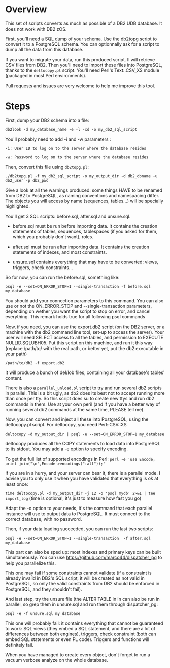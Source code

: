 Overview
========================

This set of scripts converts as much as possible of a DB2 UDB database. It does not work with DB2 zOS.

First, you'll need a SQL dump of your schema. Use the db2topg script to convert it to a PostgreSQL schema.
You can optionnally ask for a script to dump all the data from this database.

If you want to migrate your data, run this produced script. Il will retrieve CSV files from DB2. Then you'll need 
to import these files into PostgreSQL, thanks to the ``deltocopy.pl`` script. You'll need Perl's Text::CSV_XS module
(packaged in most Perl environments).

Pull requests and issues are very welcome to help me improve this tool.

Steps
========================

First, dump your DB2 schema into a file:

``db2look -d my_database_name -e -l -xd -o my_db2_sql_script``

You'll probably need to add -i and -w parameters :

``-i: User ID to log on to the server where the database resides``

``-w: Password to log on to the server where the database resides``

Then, convert this file using ``db2topg.pl``:

``./db2topg.pl -f my_db2_sql_script -o my_output_dir -d db2_dbname -u db2_user -p db2_pwd``

Give a look at all the warnings produced: some things HAVE to be renamed from DB2 to PostgreSQL, as naming conventions and namespacing differ. The objects you will access by name (sequences, tables…) will be specially highlighted.

You'll get 3 SQL scripts: before.sql, after.sql and unsure.sql.

  * before.sql must be run before importing data. It contains the creation statements of tables, sequences, tablespaces (if you asked for them, which you probably don't want), roles.

  * after.sql must be run after importing data. It contains the creation statements of indexes, and most constraints.

  * unsure.sql contains everything that may have to be converted: views, triggers, check constraints…

So for now, you can run the before.sql, something like:

``psql -e --set=ON_ERROR_STOP=1 --single-transaction -f before.sql my_database``

You should add your connection parameters to this command. You can also use or not the ON_ERROR_STOP and --single-transaction parameters, depending on wether you want the script to stop on error, and cancel everything. This remark holds true for all following psql commands

Now, if you need, you can use the export.db2 script (on the DB2 server, or a machine with the db2 command line tool, set-up to access the server). Your user will need SELECT access to all the tables, and permission to EXECUTE NULLID.SQLUBH05. Put this script on this machine, and run it this way (replace /path/to/ with the real path, or better yet, put the db2 executable in your path)

``/path/to/db2 -f export.db2``

It will produce a bunch of del/lob files, containing all your database's tables' content.

There is also a ``parallel_unload.pl`` script to try and run several db2 scripts in parallel. This is a bit ugly, as db2 does its best not to accept running more than once per tty. So this script does su to create new ttys and run db2 commands in them. Use at your own peril (and if you have a better way of running several db2 commands at the same time, PLEASE tell me).

Now, you can convert and inject all these into PostgreSQL, using the deltocopy.pl script. For deltocopy, you need Perl::CSV::XS

``deltocopy -d my_output_dir | psql -e --set=ON_ERROR_STOP=1 my_database``

deltocopy produces all the COPY statements to load data into PostgreSQL to its stdout. You may add a -e option to specify encoding.

To get the full list of supported encodings in Perl: ``perl -e 'use Encode; print join("\n",Encode->encodings(":all"));'``

If you are in a hurry, and your server can bear it, there is a parallel mode. I advise you to only use it when you have validated that everything is ok at least once:

``time deltocopy.pl -d my_output_dir -j 12 -o 'psql mydb' 2>&1 | tee import_log`` (time is optional, it's just to measure how fast you go)

Adapt the -o option to your needs, it's the command that each parallel instance will use to output data to PostgreSQL. It must connect to the correct database, with no password.



Then, if your data loading succeeded, you can run the last two scripts:

``psql -e --set=ON_ERROR_STOP=1 --single-transaction  -f after.sql my_database``

This part can also be sped up: most indexes and primary keys can be built simultaneously. You can use https://github.com/marco44/dispatcher_pg to help you parallelize this.

This one may fail if some constraints cannot validate (if a constraint is already invalid in DB2's SQL script, it will be created as not valid in PostgreSQL, so only the valid constraints from DB2 should be enforced in PostgreSQL, and they shouldn't fail).

And last step, try the unsure file (the ALTER TABLE in in can also be run in parallel, so grep them in unsure.sql and run them through dispatcher_pg:

``psql -e -f unsure.sql my_database``

This one will probably fail: it contains everything that cannot be guaranteed to work: SQL views (they embed a SQL statement, and there are a lot of differences between both engines), triggers, check constraint (both can embed SQL statements or even PL code). Triggers and functions will definitely fail.

When you have managed to create every object, don't forget to run a vacuum verbose analyze on the whole database.
